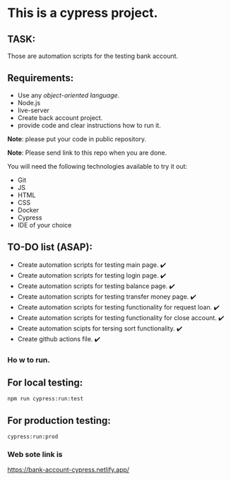 # This is a cypress project. 

## TASK:
Those are automation scripts for the testing bank account.

## Requirements:
- Use any *object-oriented language*.
- Node.js
- live-server
- Create back account project.
- provide code and clear instructions how to run it.

**Note**: please put your code in public repository.

**Note**: Please send link to this repo when you are done.

You will need the following technologies available to try it out:

* Git
* JS
* HTML
* CSS
* Docker
* Cypress
* IDE of your choice

## TO-DO list (ASAP):
- Create automation scripts for testing main page. :heavy_check_mark:
- Create automation scripts for testing login page. :heavy_check_mark:
- Create automation scripts for testing balance page. :heavy_check_mark:
- Create automation scripts for testing transfer money page. :heavy_check_mark:
- Create automation scripts for testing functionality for request loan. :heavy_check_mark:
- Create automation scripts for testing functionality for close account. :heavy_check_mark:
- Create automation scipts for tersing sort functionality. :heavy_check_mark:
- Create github actions file. :heavy_check_mark:
 
 
 ### Ho w to run.

## For local testing:
``` npm run cypress:run:test ```

## For production testing:
```cypress:run:prod ```

### Web sote link is 

https://bank-account-cypress.netlify.app/

